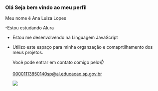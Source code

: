 ### Olá Seja bem vindo ao meu perfil

Meu nome é Ana Luiza Lopes

-Estou estudando Alura
- Estou me desenvolvendo na Linguagem JavaScript
- Utilizo este espaço para minha organzação e comaprtilhamento dos meus projetos.

  Você pode entrar em contato comigo pelo📫

  00001113850140sp@al.educacao.sp.gov.br

  ![](https://tenor.com/pt-BR/view/naruto-gif-19427546)

